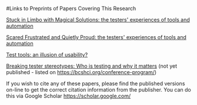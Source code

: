 #Links to Preprints of Papers Covering This Research


[Stuck in Limbo with Magical Solutions: the testers' experiences of tools and automation](paper-Stuck-in-Limbo-Evans-et-al-SILMS-HUCAPP_2020.pdf)

[Scared Frustrated and Quietly Proud: the testers' experiences of tools and automation](paper-Scared-frustrated-Evans-et-al-ECCE2021preprint.pdf)

[Test tools: an illusion of usability?](paper-illusion-of-usability-Evans-et-al-TAICPART-2020-preprint.pdf)

[Breaking tester stereotypes: Who is testing and why it matters](paper-Breaking-Tester-Sterotypes-Evans-et-al-Pre-print-July-2024.pdf) (not yet published - listed on https://bcshci.org/conference-program/)

If you wish to cite any of these papers, please find the published versions on-line to get the correct citation information from the publisher. You can do this via Google Scholar https://scholar.google.com/

